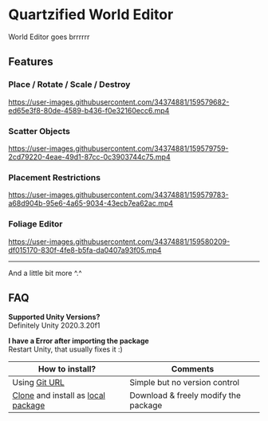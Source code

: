 # Quartzified World Editor
World Editor goes brrrrrr

## Features
### Place / Rotate / Scale / Destroy
https://user-images.githubusercontent.com/34374881/159579682-ed65e3f8-80de-4589-b436-f0e32160ecc6.mp4

### Scatter Objects
https://user-images.githubusercontent.com/34374881/159579759-2cd79220-4eae-49d1-87cc-0c3903744c75.mp4

### Placement Restrictions
https://user-images.githubusercontent.com/34374881/159579783-a68d904b-95e6-4a65-9034-43ecb7ea62ac.mp4

### Foliage Editor
https://user-images.githubusercontent.com/34374881/159580209-df015170-830f-4fe8-b5fa-da0407a93f05.mp4

<hr>
And a little bit more ^.^

## FAQ
**Supported Unity Versions?**  
Definitely Unity 2020.3.20f1

**I have a Error after importing the package**  
Restart Unity, that usually fixes it :)

| **How to install?**                                                                                                                                                                                                               | Comments                             |
| --------------------------------------------------------------------------------------------------------------------------------------------------------------------------------------------------------------------------------- | ------------------------------------ |
| Using [Git URL](https://docs.unity3d.com/Manual/upm-ui-giturl.html)                                                                                                                                                               | Simple but no version control        |
| [Clone](https://docs.github.com/en/repositories/creating-and-managing-repositories/cloning-a-repository#cloning-a-repository-to-github-desktop) and install as [local package](https://docs.unity3d.com/Manual/upm-ui-local.html) | Download & freely modify the package |
